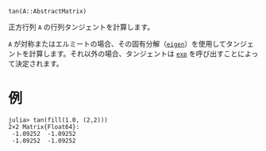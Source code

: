 ```
tan(A::AbstractMatrix)
```

正方行列 `A` の行列タンジェントを計算します。

`A` が対称またはエルミートの場合、その固有分解（[`eigen`](@ref)）を使用してタンジェントを計算します。それ以外の場合、タンジェントは [`exp`](@ref) を呼び出すことによって決定されます。

# 例

```jldoctest
julia> tan(fill(1.0, (2,2)))
2×2 Matrix{Float64}:
 -1.09252  -1.09252
 -1.09252  -1.09252
```
